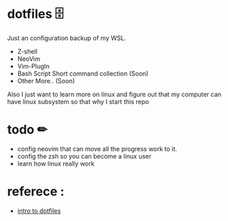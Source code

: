 # dotfiles 🗄
Just an configuration backup of my WSL.
- Z-shell
- NeoVim
- Vim-PlugIn
- Bash Script Short command collection (Soon)
- Other More.. (Soon)

Also I just want to learn more on linux and figure out that my computer can have linux subsystem so that why I start this repo

# todo ✏
- config neovim that can move all the progress work to it.
- config the zsh so you can become a linux user
- learn how linux really work

# referece :

- [intro to dotfiles](https://dev.to/jogendra/intro-to-dotfiles-4bb8)
